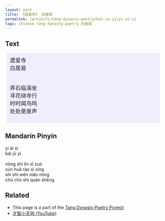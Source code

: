 ```yaml
---
layout: post
title: 《遗爱寺》 白居易
permalink: /projects/tang-dynasty-poetry/bai-ju-yi/yi-ai-si
tags: chinese tang-dynasty-poetry 白居易
---
```


## Text


<p>
<div class="chinese-poem" style="font-size: 1.25em; background-color: #eef; padding: 10px; margin: 5px;">
遗爱寺
<br />
白居易
<br /><br />

弄石临溪坐
<br />
寻花绕寺行
<br />
时时闻鸟鸣
<br />
处处是泉声
</div>
</p>

## Mandarin Pinyin

<p>
yí ài sì
<br />
bái jū yì
<br /><br />
nòng shí lín xī zuò
<br />
xún huā rào sì xíng
<br />
shí shí wén niǎo míng
<br />
chǔ chǔ shì quán shēng
</p>

## Related

* This page is a part of the [Tang Dynasty Poetry Project](/projects/tang-dynasty-poetry-project)
* [才智小天地 (YouTube)](https://youtu.be/4ojni0TkTXk)


